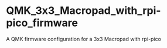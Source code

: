 # QMK_3x3_Macropad_with_rpi-pico_firmware
A QMK firmware configuration for a  3x3 Macropad with rpi-pico
